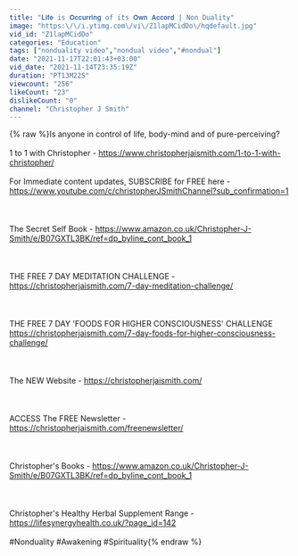 ```yaml
---
title: "𝐋𝐢𝐟𝐞 is 𝐎𝐜𝐜𝐮𝐫𝐫𝐢𝐧𝐠 of its 𝐎𝐰𝐧 𝐀𝐜𝐜𝐨𝐫𝐝 | Non Duality"
image: "https:\/\/i.ytimg.com\/vi\/Z1lapMCidDo\/hqdefault.jpg"
vid_id: "Z1lapMCidDo"
categories: "Education"
tags: ["nonduality video","nondual video","#nondual"]
date: "2021-11-17T22:01:43+03:00"
vid_date: "2021-11-14T23:35:19Z"
duration: "PT13M22S"
viewcount: "256"
likeCount: "23"
dislikeCount: "0"
channel: "Christopher J Smith"
---
```

{% raw %}Is anyone in control of life, body-mind and of pure-perceiving?<br /><br />1 to 1 with Christopher - <a rel="nofollow" target="blank" href="https://www.christopherjaismith.com/1-to-1-with-christopher/">https://www.christopherjaismith.com/1-to-1-with-christopher/</a><br /><br />For Immediate content updates, SUBSCRIBE for FREE here - <a rel="nofollow" target="blank" href="https://www.youtube.com/c/christopherJSmithChannel?sub_confirmation=1">https://www.youtube.com/c/christopherJSmithChannel?sub_confirmation=1</a><br /><br /><br /><br />The Secret Self Book - <a rel="nofollow" target="blank" href="https://www.amazon.co.uk/Christopher-J-Smith/e/B07GXTL3BK/ref=dp_byline_cont_book_1">https://www.amazon.co.uk/Christopher-J-Smith/e/B07GXTL3BK/ref=dp_byline_cont_book_1</a><br /><br /><br /><br />THE FREE 7 DAY MEDITATION CHALLENGE - <a rel="nofollow" target="blank" href="https://christopherjaismith.com/7-day-meditation-challenge/">https://christopherjaismith.com/7-day-meditation-challenge/</a><br /><br /><br /><br />THE FREE 7 DAY 'FOODS FOR HIGHER CONSCIOUSNESS' CHALLENGE <a rel="nofollow" target="blank" href="https://christopherjaismith.com/7-day-foods-for-higher-consciousness-challenge/">https://christopherjaismith.com/7-day-foods-for-higher-consciousness-challenge/</a><br /><br /><br /><br />The NEW Website - <a rel="nofollow" target="blank" href="https://christopherjaismith.com/">https://christopherjaismith.com/</a><br /><br /><br /><br />ACCESS The FREE Newsletter - <a rel="nofollow" target="blank" href="https://christopherjaismith.com/freenewsletter/">https://christopherjaismith.com/freenewsletter/</a><br /><br /><br /><br />Christopher's Books - <a rel="nofollow" target="blank" href="https://www.amazon.co.uk/Christopher-J-Smith/e/B07GXTL3BK/ref=dp_byline_cont_book_1">https://www.amazon.co.uk/Christopher-J-Smith/e/B07GXTL3BK/ref=dp_byline_cont_book_1</a><br /><br /><br /><br />Christopher's Healthy Herbal Supplement Range - <a rel="nofollow" target="blank" href="https://lifesynergyhealth.co.uk/?page_id=142">https://lifesynergyhealth.co.uk/?page_id=142</a><br /><br />#Nonduality #Awakening #Spirituality{% endraw %}

